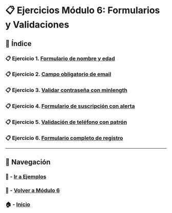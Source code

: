 # 📋 Ejercicios Módulo 6: Formularios y Validaciones

## 📌 Índice

### 📋 Ejercicio 1. [Formulario de nombre y edad](./Enunciados/Ejercicio_1.md)
### 📋 Ejercicio 2. [Campo obligatorio de email](./Enunciados/Ejercicio_2.md)
### 📋 Ejercicio 3. [Validar contraseña con minlength](./Enunciados/Ejercicio_3.md)
### 📋 Ejercicio 4. [Formulario de suscripción con alerta](./Enunciados/Ejercicio_4.md)
### 📋 Ejercicio 5. [Validación de teléfono con patrón](./Enunciados/Ejercicio_5.md)
### 📋 Ejercicio 6. [Formulario completo de registro](./Enunciados/Ejercicio_6.md)

---

## 🔁 Navegación

### 🧪 - [Ir a Ejemplos](../Ejemplos/README.md)

### 📘 - [Volver a Módulo 6](../Modulo_6.md)

### 🏠 - [Inicio](../../README.md)
